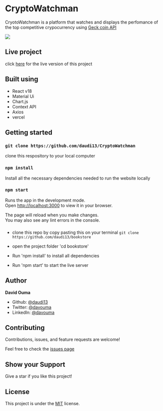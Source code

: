 # CryptoWatchman

CryotoWatchman is a platform that watches and displays the perfomance of the top competitive crypocurrency using [Geck coin API](https://www.coingecko.com/en/api)

![](./cryptoWatchman.gif)

## Live project

click [here](https://crypto-watchman.vercel.app/) for the live version of this project

## Built using
- React v18
- Material Ui
- Chart.js
- Context API
- Axios
- vercel

## Getting started


### `git clone https://github.com/daudi13/CryptoWatchman`

clone this respository to your local computer

### `npm install`

Install all the necessary dependencies needed to run the website locally
### `npm start`

Runs the app in the development mode.\
Open [http://localhost:3000](http://localhost:3000) to view it in your browser.

The page will reload when you make changes.\
You may also see any lint errors in the console.

### 
- clone this repo by copy pasting this on your terminal ``git clone https://github.com/daudi13/bookstore``

- open the project folder 'cd bookstore'
- Run 'npm install' to install all dependencies
- Run 'npm start' to start the live server

## Author
**David Ouma**
- Github: [@daudi13](https://github.com/daudi13/)
- Twitter: [@davouma](https://github.com/daudi13/)
- LinkedIn: [@davouma](https://www.linkedin.com/in/david-owour-ouma/)

## Contributing
Contributions, issues, and feature requests are welcome!

Feel free to check the [issues page](https://github.com/daudi13/math-magician/issues)

## Show your Support
Give a star if you like this project!


## License
This project is under the [MIT](./LICENSE) license.
